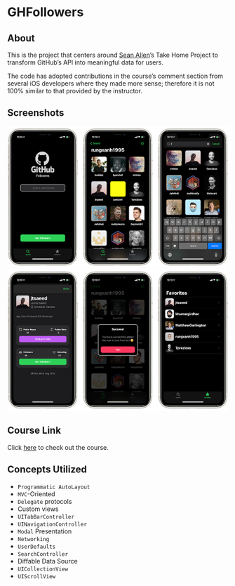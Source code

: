 # GHFollowers
## About
This is the project that centers around [Sean Allen](https://seanallen.co)’s Take Home Project to transform GitHub’s API into meaningful data for users.

The code has adopted contributions in the course’s comment section from several iOS developers where they made more sense; therefore it is not 100% similar to that provided by the instructor.

## Screenshots
![1.png](screenshots/1.png)
![2.png](screenshots/2.png)

## Course Link
Click [here](https://seanallen.teachable.com/p/take-home) to check out the course.

## Concepts Utilized
* `Programmatic AutoLayout`
* `MVC`-Oriented
* `Delegate` protocols
* Custom views
* `UITabBarController`
* `UINavigationController`
* `Modal` Presentation
* `Networking`
* `UserDefaults`
* `SearchController`
* Diffable Data Source
* `UICollectionView`
* `UIScrollView`